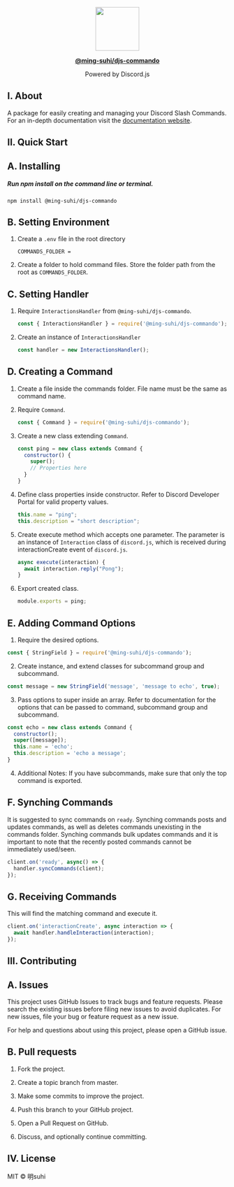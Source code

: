 <p align="center">
  <img src="https://raw.githubusercontent.com/ming-suhi/ming-suhi/master/djs-local-manager.svg" width="100" align="center" />
</p>

<p align="center">
  <a href="https://github.com/ming-suhi/djs-local-manager" target="_blank">
    <strong>@ming-suhi/djs-commando</strong>
  </a>
</p>

<p align="center">Powered by Discord.js</p>


## I. About
A package for easily creating and managing your Discord Slash Commands. For an in-depth documentation visit the <a href="https://ming-suhi.github.io/djs-local-manager/" target="_blank">documentation website</a>. 


## II. Quick Start

## A. Installing

##### Run npm install on the command line or terminal.
```
npm install @ming-suhi/djs-commando
```

## B. Setting Environment

1. Create a `.env` file in the root directory

    ```
    COMMANDS_FOLDER =
    ```

2. Create a folder to hold command files. Store the folder path from the root as `COMMANDS_FOLDER`.

## C. Setting Handler

1. Require `InteractionsHandler` from `@ming-suhi/djs-commando`.
    ```js
    const { InteractionsHandler } = require('@ming-suhi/djs-commando');
    ```

2. Create an instance of `InteractionsHandler`
    ```js
    const handler = new InteractionsHandler();
    ```

## D. Creating a Command

1. Create a file inside the commands folder. File name must be the same as command name.

2. Require `Command`.
    ```js
    const { Command } = require('@ming-suhi/djs-commando');
    ```

3. Create a new class extending `Command`.
    ```js
    const ping = new class extends Command {
      constructor() {
        super();
        // Properties here
      }
    }
    ```

4. Define class properties inside constructor. Refer to Discord Developer Portal for valid property values.
    ```js
    this.name = "ping";
    this.description = "short description"; 
    ```

5. Create execute method which accepts one parameter. The parameter is an instance of `Interaction` class of `discord.js`, which is received during interactionCreate event of `discord.js`. 
    ```js
    async execute(interaction) {
      await interaction.reply("Pong");
    }
    ```

6. Export created class.
    ```js
    module.exports = ping;
    ``` 

## E. Adding Command Options

1. Require the desired options.
```js
const { StringField } = require('@ming-suhi/djs-commando');
```

2. Create instance, and extend classes for subcommand group and subcommand.
```js
const message = new StringField('message', 'message to echo', true);
```

3. Pass options to super inside an array. Refer to documentation for the options that can be passed to command, subcommand group and subcommand.
```js
const echo = new class extends Command {
  constructor();
  super([message]);
  this.name = 'echo';
  this.description = 'echo a message';
}
```

4. Additional Notes: If you have subcommands, make sure that only the top command is exported.

## F. Synching Commands
It is suggested to sync commands on `ready`. Synching commands posts and updates commands, as well as deletes commands unexisting in the commands folder. Synching commands bulk updates commands and it is important to note that the recently posted commands cannot be immediately used/seen.
```js
client.on('ready', async() => {
  handler.syncCommands(client);
});
```

## G. Receiving Commands
This will find the matching command and execute it.
```js
client.on('interactionCreate', async interaction => {
  await handler.handleInteraction(interaction);
});
```

## III. Contributing
## A. Issues
This project uses GitHub Issues to track bugs and feature requests. Please search the existing issues before filing new issues to avoid duplicates. For new issues, file your bug or feature request as a new issue.

For help and questions about using this project, please open a GitHub issue.

## B. Pull requests

1. Fork the project.

2. Create a topic branch from master.

3. Make some commits to improve the project.

4. Push this branch to your GitHub project.

5. Open a Pull Request on GitHub.

6. Discuss, and optionally continue committing.


## IV. License
MIT © 明suhi
